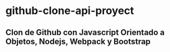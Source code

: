 # github-clone-api-proyect
## Clon de Github con Javascript Orientado a Objetos, Nodejs, Webpack y Bootstrap
